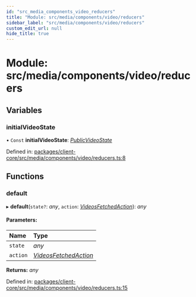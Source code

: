 ```yaml
---
id: "src_media_components_video_reducers"
title: "Module: src/media/components/video/reducers"
sidebar_label: "src/media/components/video/reducers"
custom_edit_url: null
hide_title: true
---
```


# Module: src/media/components/video/reducers

## Variables

### initialVideoState

• `Const` **initialVideoState**: [*PublicVideoState*](../interfaces/src_media_components_video_actions.publicvideostate.md)

Defined in: [packages/client-core/src/media/components/video/reducers.ts:8](https://github.com/xr3ngine/xr3ngine/blob/7e8e151f1/packages/client-core/src/media/components/video/reducers.ts#L8)

## Functions

### default

▸ **default**(`state?`: *any*, `action`: [*VideosFetchedAction*](../interfaces/src_media_components_video_actions.videosfetchedaction.md)): *any*

#### Parameters:

| Name | Type |
| :------ | :------ |
| `state` | *any* |
| `action` | [*VideosFetchedAction*](../interfaces/src_media_components_video_actions.videosfetchedaction.md) |

**Returns:** *any*

Defined in: [packages/client-core/src/media/components/video/reducers.ts:15](https://github.com/xr3ngine/xr3ngine/blob/7e8e151f1/packages/client-core/src/media/components/video/reducers.ts#L15)
